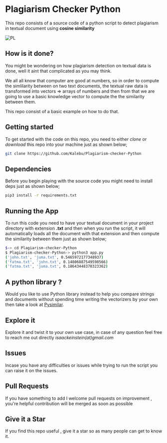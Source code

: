# Plagiarism Checker Python

This repo consists of a source code of a python script to detect plagiarism in textual document using **cosine similarity**

![PL](https://i.ytimg.com/vi/lRzC3w2NDg0/maxresdefault.jpg)

## How is it done?

You might be wondering on how plagiarism detection on textual data is done, well it aint that complicated as you may think.

We all all know that computer are good at numbers, so in order to compute the simlilarity between on two text documents, the textual  raw data is transformed into vectors => arrays of numbers and then from that we are going to use a basic knowledge vector to compute the the similarity between them.

This repo consist of a basic example on how to do that.


## Getting started

To get started with the code on this repo, you need to either *clone* or *download* this repo into your machine just as shown below;

```bash
git clone https://github.com/Kalebu/Plagiarism-checker-Python
```

## Dependencies 

Before you begin playing with the source code you might need to install deps just as shown below;

```bash
pip3 install -r requirements.txt
```

## Running the App

To run this code you need to have your textual document in your project directory with extension **.txt** and then when you run the script, it will automatically loads all the document with that extension and then compute the similarity between them just as shown below;

```bash
$-> cd Plagiarism-checker-Python
$ Plagiarism-checker-Python-> python3 app.py
('john.txt', 'juma.txt', 0.5465972177348937)
('fatma.txt', 'john.txt', 0.14806887549598566)
('fatma.txt', 'juma.txt', 0.18643448370323362)

```

## A python library ?

Would you like to use Python library instead to help you compare strings and documents without spending time writing the vectorizers by your own then take a look at [Pysimilar](https://github.com/Kalebu/pysimilar).

## Explore it 

Explore it and twist it to your own use case, in case of any question feel free to reach me out directly *isaackeinstein(at)gmail.com*

## Issues 

Incase you have any difficulties or issues while trying to run the script
you can raise it on the issues. 

## Pull Requests

If you have something to add I welcome pull requests on improvement , you're helpful contribution will be merged as soon as possible

## Give it a Star

If you find this repo useful , give it a star so as many people can get to know it.


